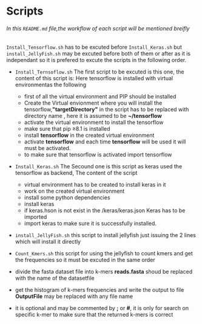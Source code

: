 # **Scripts**

###### In this ```README.md``` file,the workflow of each script will be mentioned breifly
 ```Install_Tensorflow.sh``` has to be excuted before ```Install_Keras.sh``` but ```install_JellyFish.sh``` may be excuted before both of them or after as it is independant so it is prefered to excute the scripts in the following order.

- ```Install_Ternsoflow.sh``` The first script to be excuted is this one, the content of this script is:                                Here tensorflow is installed with virtual environmentas the following     
  - first of all the virtual environment and PIP should be installed
  - Create the Virtual envionment where you will install the tensorflow,**"targetDirectory"** in the script has to be replaced     with directory name , here it is assumed to be **~/tensorflow**
  - activate the virtual environment to install the tensorflow
  - make sure that pip ≥8.1 is installed
  - install **tensorflow** in the created virtual environment
  - activate **tensorflow** and each time **tensorflow** will be used it will must be activated.
  - to make sure that tensorflow is activated import tensorflow
  
- ```Install_Keras.sh``` The Secound one is this script as keras used the tensorflow as backend, The content of the script
  - virtual environment has to be created to install keras in it
  - work on the created virtual environment
  - install some python dependencies
  - install keras
  - if keras.hson is not exist in the /keras/keras.json Keras has to be imported 
  - import keras to make sure it is successfully installed.
  
- ```install_JellyFish.sh```  this script to install jellyfish 
      just issuing the 2 lines which will install it directly
      
- ```Count_Kmers.sh``` this script for using the jellyfish to count kmers and get the frequencies so it must be excuted in the same order
 - divide the fasta dataset file into k-mers **reads.fasta** shoud be replaced with the name of the datasetfile
 - get the histogram of k-mers frequencies and write the output to file **OutputFile** may be replaced with any file name
 - it is optional and may be commented by **;** or **#**, it is only for search on specific k-mer to make sure that the returned   k-mers is correct

  
  
